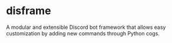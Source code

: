 # disframe
A modular and extensible Discord bot framework that allows easy customization by adding new commands through Python cogs.
